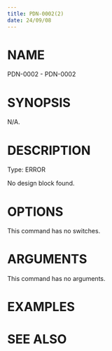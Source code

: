 ```yaml
---
title: PDN-0002(2)
date: 24/09/08
---
```


# NAME

PDN-0002 - PDN-0002

# SYNOPSIS

N/A.

# DESCRIPTION

Type: ERROR

No design block found.

# OPTIONS

This command has no switches.

# ARGUMENTS

This command has no arguments.

# EXAMPLES

# SEE ALSO
